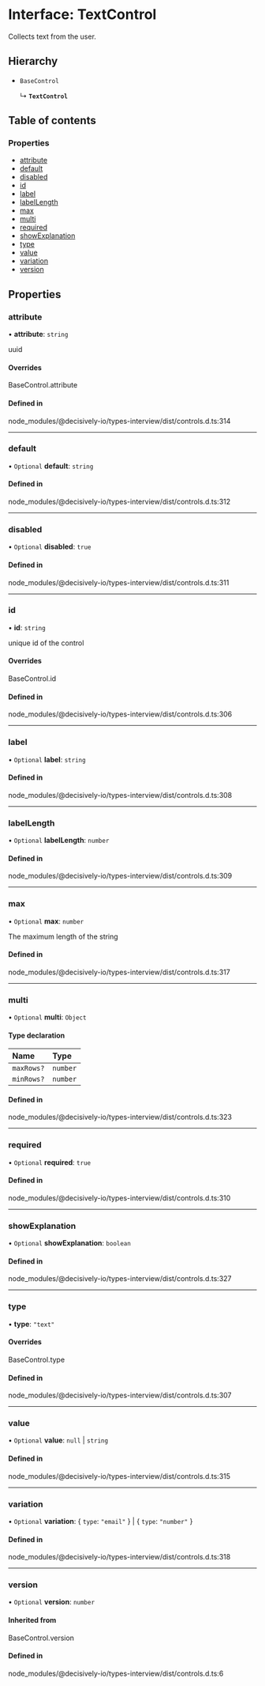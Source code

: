 # Interface: TextControl

Collects text from the user.

## Hierarchy

- `BaseControl`

  ↳ **`TextControl`**

## Table of contents

### Properties

- [attribute](../wiki/TextControl#attribute)
- [default](../wiki/TextControl#default)
- [disabled](../wiki/TextControl#disabled)
- [id](../wiki/TextControl#id)
- [label](../wiki/TextControl#label)
- [labelLength](../wiki/TextControl#labellength)
- [max](../wiki/TextControl#max)
- [multi](../wiki/TextControl#multi)
- [required](../wiki/TextControl#required)
- [showExplanation](../wiki/TextControl#showexplanation)
- [type](../wiki/TextControl#type)
- [value](../wiki/TextControl#value)
- [variation](../wiki/TextControl#variation)
- [version](../wiki/TextControl#version)

## Properties

### attribute

• **attribute**: `string`

uuid

#### Overrides

BaseControl.attribute

#### Defined in

node_modules/@decisively-io/types-interview/dist/controls.d.ts:314

___

### default

• `Optional` **default**: `string`

#### Defined in

node_modules/@decisively-io/types-interview/dist/controls.d.ts:312

___

### disabled

• `Optional` **disabled**: ``true``

#### Defined in

node_modules/@decisively-io/types-interview/dist/controls.d.ts:311

___

### id

• **id**: `string`

unique id of the control

#### Overrides

BaseControl.id

#### Defined in

node_modules/@decisively-io/types-interview/dist/controls.d.ts:306

___

### label

• `Optional` **label**: `string`

#### Defined in

node_modules/@decisively-io/types-interview/dist/controls.d.ts:308

___

### labelLength

• `Optional` **labelLength**: `number`

#### Defined in

node_modules/@decisively-io/types-interview/dist/controls.d.ts:309

___

### max

• `Optional` **max**: `number`

The maximum length of the string

#### Defined in

node_modules/@decisively-io/types-interview/dist/controls.d.ts:317

___

### multi

• `Optional` **multi**: `Object`

#### Type declaration

| Name | Type |
| :------ | :------ |
| `maxRows?` | `number` |
| `minRows?` | `number` |

#### Defined in

node_modules/@decisively-io/types-interview/dist/controls.d.ts:323

___

### required

• `Optional` **required**: ``true``

#### Defined in

node_modules/@decisively-io/types-interview/dist/controls.d.ts:310

___

### showExplanation

• `Optional` **showExplanation**: `boolean`

#### Defined in

node_modules/@decisively-io/types-interview/dist/controls.d.ts:327

___

### type

• **type**: ``"text"``

#### Overrides

BaseControl.type

#### Defined in

node_modules/@decisively-io/types-interview/dist/controls.d.ts:307

___

### value

• `Optional` **value**: ``null`` \| `string`

#### Defined in

node_modules/@decisively-io/types-interview/dist/controls.d.ts:315

___

### variation

• `Optional` **variation**: { `type`: ``"email"``  } \| { `type`: ``"number"``  }

#### Defined in

node_modules/@decisively-io/types-interview/dist/controls.d.ts:318

___

### version

• `Optional` **version**: `number`

#### Inherited from

BaseControl.version

#### Defined in

node_modules/@decisively-io/types-interview/dist/controls.d.ts:6
